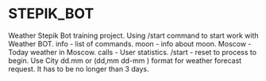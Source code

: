 # STEPIK_BOT
Weather Stepik Bot training project.
Using /start command to start work with Weather BOT.
info  -  list of commands.
moon  -   info about moon.
Moscow -  Today weather in Moscow.
calls   - User statistics.
/start  - reset to process to begin.
Use City dd.mm or (dd,mm dd-mm ) format for weather forecast request. It has to be no longer than 3 days.
